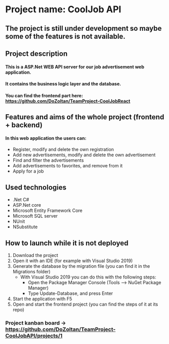 # Project name: CoolJob API

## The project is still under development so maybe some of the features is not available.

## Project description
#### This is a ASP.Net WEB API server for our job advertisement web application.
#### It contains the business logic layer and the database.
#### You can find the frontend part here: https://github.com/DoZoltan/TeamProject-CoolJobReact

## Features and aims of the whole project (frontend + backend)
#### In this web application the users can:
- Register, modify and delete the own registration
- Add new advertisements, modify and delete the own advertisement
- Find and filter the advertisements
- Add advertisements to favorites, and remove from it
- Apply for a job

## Used technologies
- .Net C#
- ASP.Net core
- Microsoft Entity Framework Core
- Microsoft SQL server
- NUnit
- NSubstitute

## How to launch while it is not deployed
1. Download the project
2. Open it with an IDE (for example with Visual Studio 2019)
3. Generate the database by the migration file (you can find it in the Migrations folder)
   - With Visual Studio 2019 you can do this with the following steps:
     - Open the Package Manager Console (Tools --> NuGet Package Manager)
     - Type Update-Database, and press Enter
4. Start the application with F5
5. Open and start the frontend project (you can find the steps of it at its repo)

### Project kanban board -> https://github.com/DoZoltan/TeamProject-CoolJobAPI/projects/1 
